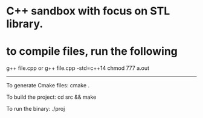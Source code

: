 # C++ sandbox with focus on STL library.
# to compile files, run the following
g++ file.cpp 
or
g++ file.cpp  -std=c++14
chmod 777 a.out


---
To generate Cmake files:
cmake .

To build the project:
cd src && make

To run the binary:
./proj
